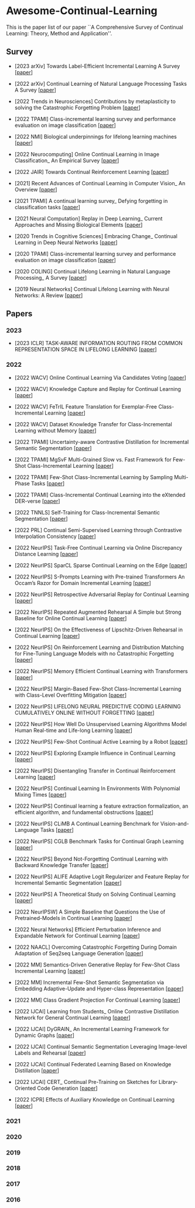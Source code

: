 # Awesome-Continual-Learning

This is the paper list of our paper ``A Comprehensive Survey of Continual Learning: Theory, Method and Application''.


## Survey

- <a name="todo"></a> [2023 arXiv] Towards Label-Efficient Incremental Learning A Survey [[paper](https://arxiv.org/abs/2302.00353)]

- <a name="todo"></a> [2022 arXiv] Continual Learning of Natural Language Processing Tasks A Survey [[paper](https://arxiv.org/abs/2211.12701)]
  
- <a name="todo"></a> [2022 Trends in Neurosciences] Contributions by metaplasticity to solving the Catastrophic Forgetting Problem [[paper](https://doi.org/10.1016/j.tins.2022.06.002)]

- <a name="todo"></a> [2022 TPAMI] Class-incremental learning survey and performance evaluation on image classification [[paper](https://arxiv.org/abs/2010.15277)]

- <a name='todo'></a> [2022 NMI] Biological underpinnings for lifelong learning machines [[paper](https://www.nature.com/articles/s42256-022-00452-0)]

- <a name='todo'></a> [2022 Neurocomputing] Online Continual Learning in Image Classification_ An Empirical Survey [[paper](https://arxiv.org/abs/2101.10423)]

- <a name='todo'></a> [2022 JAIR] Towards Continual Reinforcement Learning [[paper](https://arxiv.org/abs/2012.13490)]

- <a name='todo'></a> [2021] Recent Advances of Continual Learning in Computer Vision_ An Overview [[paper](https://arxiv.org/abs/2109.11369)]

- <a name='todo'></a> [2021 TPAMI] A continual learning survey_ Defying forgetting in classification tasks [[paper](https://arxiv.org/abs/1909.08383)]

- <a name='todo'></a> [2021 Neural Computation] Replay in Deep Learning_ Current Approaches and Missing Biological Elements [[paper](https://arxiv.org/abs/2104.04132)]

- <a name='todo'></a> [2020 Trends in Cognitive Sciences] Embracing Change_ Continual Learning in Deep Neural Networks [[paper](https://www.sciencedirect.com/science/article/pii/S1364661320302199)]

- <a name='todo'></a> [2020 TPAMI] Class-incremental learning survey and performance evaluation on image classification [[paper](https://arxiv.org/abs/2010.15277)]

- <a name='todo'></a> [2020 COLING] Continual Lifelong Learning in Natural Language Processing_ A Survey [[paper](https://arxiv.org/abs/2012.09823)]
  
- <a name="todo"></a> [2019 Neural Networks] Continual Lifelong Learning with Neural Networks: A Review [[paper](https://arxiv.org/abs/1802.07569)]


## Papers

### 2023

- <a name='todo'></a> [2023 ICLR] TASK-AWARE INFORMATION ROUTING FROM COMMON REPRESENTATION SPACE IN LIFELONG LEARNING [[paper](None)]

### 2022

- <a name='todo'></a> [2022 WACV] Online Continual Learning Via Candidates Voting [[paper](https://ieeexplore.ieee.org/document/9706621/)]

- <a name='todo'></a> [2022 WACV] Knowledge Capture and Replay for Continual Learning [[paper](https://openaccess.thecvf.com/content/WACV2022/papers/Gopalakrishnan_Knowledge_Capture_and_Replay_for_Continual_Learning_WACV_2022_paper.pdf)]

- <a name='todo'></a> [2022 WACV] FeTrIL Feature Translation for Exemplar-Free Class-Incremental Learning [[paper](https://arxiv.org/abs/2211.13131)]

- <a name='todo'></a> [2022 WACV] Dataset Knowledge Transfer for Class-Incremental Learning without Memory [[paper](https://openaccess.thecvf.com/content/WACV2022/papers/Slim_Dataset_Knowledge_Transfer_for_Class-Incremental_Learning_Without_Memory_WACV_2022_paper.pdf)]

- <a name='todo'></a> [2022 TPAMI] Uncertainty-aware Contrastive Distillation for Incremental Semantic Segmentation [[paper](None)]

- <a name='todo'></a> [2022 TPAMI] MgSvF Multi-Grained Slow vs. Fast Framework for Few-Shot Class-Incremental Learning [[paper](https://ieeexplore.ieee.org/document/9645290/)]

- <a name='todo'></a> [2022 TPAMI] Few-Shot Class-Incremental Learning by Sampling Multi-Phase Tasks [[paper](https://arxiv.org/abs/2203.17030)]

- <a name='todo'></a> [2022 TPAMI] Class-Incremental Continual Learning into the eXtended DER-verse [[paper](https://arxiv.org/abs/2201.00766)]

- <a name='todo'></a> [2022 TNNLS] Self-Training for Class-Incremental Semantic Segmentation [[paper](https://pubmed.ncbi.nlm.nih.gov/35298386/)]

- <a name='todo'></a> [2022 PRL] Continual Semi-Supervised Learning through Contrastive Interpolation Consistency  [[paper](None)]

- <a name='todo'></a> [2022 NeurIPS] Task-Free Continual Learning via Online Discrepancy Distance Learning [[paper](https://proceedings.neurips.cc/paper_files/paper/2022/hash/95c6ae3f3393786203a4b6dcb9df1036-Abstract-Conference.html)]

- <a name='todo'></a> [2022 NeurIPS] SparCL Sparse Continual Learning on the Edge [[paper](https://proceedings.neurips.cc/paper_files/paper/2022/hash/80133d0f6eccaace15508f91e3c5a93c-Abstract-Conference.html)]

- <a name='todo'></a> [2022 NeurIPS] S-Prompts Learning with Pre-trained Transformers An Occam’s Razor for Domain Incremental Learning [[paper](https://papers.nips.cc/paper_files/paper/2022/hash/25886d7a7cf4e33fd44072a0cd81bf30-Abstract-Conference.html)]

- <a name='todo'></a> [2022 NeurIPS] Retrospective Adversarial Replay for Continual Learning [[paper](None)]

- <a name='todo'></a> [2022 NeurIPS] Repeated Augmented Rehearsal A Simple but Strong Baseline for Online Continual Learning [[paper](https://proceedings.neurips.cc/paper_files/paper/2022/file/5ebbbac62b968254093023f1c95015d3-Paper-Conference.pdf)]

- <a name='todo'></a> [2022 NeurIPS] On the Effectiveness of Lipschitz-Driven Rehearsal in Continual Learning [[paper](https://proceedings.neurips.cc/paper_files/paper/2022/hash/cf10920ac985275845247f865b452529-Abstract-Conference.html)]

- <a name='todo'></a> [2022 NeurIPS] On Reinforcement Learning and Distribution Matching for Fine-Tuning Language Models with no Catastrophic Forgetting [[paper](https://arxiv.org/abs/2206.00761)]

- <a name='todo'></a> [2022 NeurIPS] Memory Efficient Continual Learning with Transformers [[paper](https://papers.nips.cc/paper_files/paper/2022/hash/4522de4178bddb36b49aa26efad537cf-Abstract-Conference.html)]

- <a name='todo'></a> [2022 NeurIPS] Margin-Based Few-Shot Class-Incremental Learning with Class-Level Overfitting Mitigation [[paper](https://papers.nips.cc/paper_files/paper/2022/hash/ae817e85f71ef86d5c9566598e185b89-Abstract-Conference.html)]

- <a name='todo'></a> [2022 NeurIPS] LIFELONG NEURAL PREDICTIVE CODING LEARNING CUMULATIVELY ONLINE WITHOUT FORGETTING [[paper](https://proceedings.neurips.cc/paper_files/paper/2022/hash/26f5a4e26c13d1e0a47f46790c999361-Abstract-Conference.html)]

- <a name='todo'></a> [2022 NeurIPS] How Well Do Unsupervised Learning Algorithms Model Human Real-time and Life-long Learning [[paper](https://proceedings.neurips.cc/paper_files/paper/2022/hash/8dfc3a2720a4112243a285b98e0d4415-Abstract-Datasets_and_Benchmarks.html)]

- <a name='todo'></a> [2022 NeurIPS] Few-Shot Continual Active Learning by a Robot [[paper](https://proceedings.neurips.cc/paper_files/paper/2022/hash/c58437945392cec01e0c75ff6cef901a-Abstract-Conference.html)]

- <a name='todo'></a> [2022 NeurIPS] Exploring Example Influence in Continual Learning [[paper](None)]

- <a name='todo'></a> [2022 NeurIPS] Disentangling Transfer in Continual Reinforcement Learning [[paper](https://proceedings.neurips.cc/paper_files/paper/2022/hash/2938ad0434a6506b125d8adaff084a4a-Abstract-Conference.html)]

- <a name='todo'></a> [2022 NeurIPS] Continual Learning In Environments With Polynomial Mixing Times [[paper](https://proceedings.neurips.cc/paper_files/paper/2022/hash/89c61fce5a8b73871d1c4073f486b134-Abstract-Conference.html)]

- <a name='todo'></a> [2022 NeurIPS] Continual learning a feature extraction formalization, an efficient algorithm, and fundamental obstructions [[paper](https://proceedings.neurips.cc/paper_files/paper/2022/hash/b63a24a1832bd14fa945c71f535c0095-Abstract-Conference.html)]

- <a name='todo'></a> [2022 NeurIPS] CLiMB A Continual Learning Benchmark for Vision-and-Language Tasks [[paper](https://arxiv.org/abs/2206.09059)]

- <a name='todo'></a> [2022 NeurIPS] CGLB Benchmark Tasks for Continual Graph Learning [[paper](https://papers.nips.cc/paper_files/paper/2022/hash/548a41b9cac6f50dccf7e63e9e1b1b9b-Abstract-Datasets_and_Benchmarks.html)]

- <a name='todo'></a> [2022 NeurIPS] Beyond Not-Forgetting Continual Learning with Backward Knowledge Transfer [[paper](https://arxiv.org/abs/2211.00789)]

- <a name='todo'></a> [2022 NeurIPS] ALIFE Adaptive Logit Regularizer and Feature Replay for Incremental Semantic Segmentation [[paper](https://arxiv.org/abs/2210.06816)]

- <a name='todo'></a> [2022 NeurIPS] A Theoretical Study on Solving Continual Learning [[paper](https://proceedings.neurips.cc/paper_files/paper/2022/hash/20f44da80080d76bbc35bca0027f14e6-Abstract-Conference.html)]

- <a name='todo'></a> [2022 NeurIPSW] A Simple Baseline that Questions the Use of Pretrained-Models in Continual Learning [[paper](https://neurips.cc/virtual/2022/60478)]

- <a name='todo'></a> [2022 Neural Networks] Efficient Perturbation Inference and Expandable Network for Continual Learning [[paper](None)]

- <a name='todo'></a> [2022 NAACL] Overcoming Catastrophic Forgetting During Domain Adaptation of Seq2seq Language Generation [[paper](https://aclanthology.org/2022.naacl-main.398.pdf)]

- <a name='todo'></a> [2022 MM] Semantics-Driven Generative Replay for Few-Shot Class Incremental Learning [[paper](None)]

- <a name='todo'></a> [2022 MM] Incremental Few-Shot Semantic Segmentation via Embedding Adaptive-Update and Hyper-class Representation [[paper](https://github.com/wuyirui)]

- <a name='todo'></a> [2022 MM] Class Gradient Projection For Continual Learning [[paper](https://dl.acm.org/doi/10.1145/3503161.3548054)]

- <a name='todo'></a> [2022 IJCAI] Learning from Students_ Online Contrastive Distillation Network for General Continual Learning [[paper](https://www.ijcai.org/proceedings/2022/446)]

- <a name='todo'></a> [2022 IJCAI] DyGRAIN_ An Incremental Learning Framework for Dynamic Graphs [[paper](https://www.ijcai.org/proceedings/2022/438)]

- <a name='todo'></a> [2022 IJCAI] Continual Semantic Segmentation Leveraging Image-level Labels and Rehearsal [[paper](https://www.ijcai.org/proceedings/2022/177)]

- <a name='todo'></a> [2022 IJCAI] Continual Federated Learning Based on Knowledge Distillation [[paper](https://www.ijcai.org/proceedings/2022/303)]

- <a name='todo'></a> [2022 IJCAI] CERT_ Continual Pre-Training on Sketches for Library-Oriented Code Generation [[paper](https://www.ijcai.org/proceedings/2022/329)]

- <a name='todo'></a> [2022 ICPR] Effects of Auxiliary Knowledge on Continual Learning [[paper](https://arxiv.org/abs/2206.02577v1)]

### 2021

### 2020

### 2019

### 2018

### 2017

### 2016

